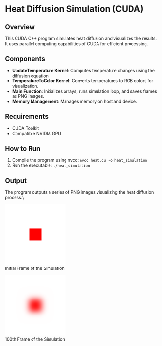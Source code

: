 # Heat Diffusion Simulation (CUDA)

## Overview
This CUDA C++ program simulates heat diffusion and visualizes the results. It uses parallel computing capabilities of CUDA for efficient processing.

## Components
- **UpdateTemperature Kernel**: Computes temperature changes using the diffusion equation.
- **TemperatureToColor Kernel**: Converts temperatures to RGB colors for visualization.
- **Main Function**: Initializes arrays, runs simulation loop, and saves frames as PNG images.
- **Memory Management**: Manages memory on host and device.

## Requirements
- CUDA Toolkit
- Compatible NVIDIA GPU

## How to Run
1. Compile the program using nvcc:
`nvcc heat.cu -o heat_simulation`
2. Run the executable:
`./heat_simulation`

## Output
The program outputs a series of PNG images visualizing the heat diffusion process.\

![](./images/frame_0000.png)\
Initial Frame of the Simulation



![](./images/frame_0100.png)\
100th Frame of the Simulation

